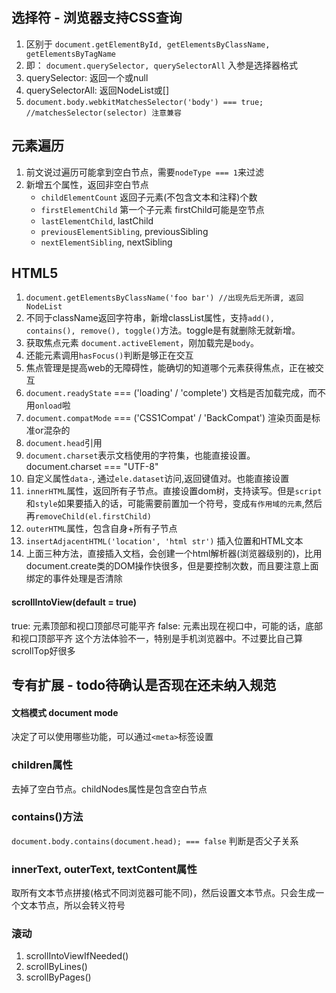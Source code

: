 ## 选择符 - 浏览器支持CSS查询
1. 区别于 `document.getElementById, getElementsByClassName, getElementsByTagName`
2. 即： `document.querySelector, querySelectorAll` 入参是选择器格式
3. querySelector: 返回一个或null
4. querySelectorAll: 返回NodeList或[]
5. `document.body.webkitMatchesSelector('body') === true; //matchesSelector(selector) 注意兼容`

## 元素遍历
1. 前文说过遍历可能拿到空白节点，需要`nodeType === 1`来过滤
2. 新增五个属性，返回非空白节点
   - `childElementCount` 返回子元素(不包含文本和注释)个数
   - `firstElementChild` 第一个子元素 firstChild可能是空节点
   - `lastElementChild`,  lastChild
   - `previousElementSibling`,  previousSibling
   - `nextElementSibling`,  nextSibling


## HTML5
1. `document.getElementsByClassName('foo bar') //出现先后无所谓, 返回NodeList`
2. 不同于className返回字符串，新增classList属性，支持`add(), contains(), remove(), toggle()`方法。toggle是有就删除无就新增。
3. 获取焦点元素 `document.activeElement`，刚加载完是`body`。
4. 还能元素调用`hasFocus()`判断是够正在交互
5. 焦点管理是提高web的无障碍性，能确切的知道哪个元素获得焦点，正在被交互
6. `document.readyState` === ('loading' / 'complete') 文档是否加载完成，而不用`onload`啦
7. `document.compatMode` === ('CSS1Compat' / 'BackCompat') 渲染页面是标准or混杂的
8. `document.head`引用<head>
9. `document.charset`表示文档使用的字符集，也能直接设置。 document.charset === "UTF-8"
10. 自定义属性`data-`, 通过`ele.dataset`访问,返回键值对。也能直接设置
11. `innerHTML`属性，返回所有子节点。直接设置dom树，支持读写。但是`script`和`style`如果要插入的话，可能需要前置加一个符号，变成`有作用域的元素`,然后再`removeChild(el.firstChild)`
12. `outerHTML`属性，包含自身+所有子节点
13. `insertAdjacentHTML('location', 'html str')` 插入位置和HTML文本
14. 上面三种方法，直接插入文档，会创建一个html解析器(浏览器级别的)，比用document.create类的DOM操作快很多，但是要控制次数，而且要注意上面绑定的事件处理是否清除


#### scrollIntoView(default = true)
true: 元素顶部和视口顶部尽可能平齐
false: 元素出现在视口中，可能的话，底部和视口顶部平齐
这个方法体验不一，特别是手机浏览器中。不过要比自己算scrollTop好很多


## 专有扩展 - todo待确认是否现在还未纳入规范
#### 文档模式 document mode
决定了可以使用哪些功能，可以通过`<meta>`标签设置

### children属性
去掉了空白节点。childNodes属性是包含空白节点

### contains()方法
`document.body.contains(document.head); === false` 判断是否父子关系

### innerText, outerText, textContent属性
取所有文本节点拼接(格式不同浏览器可能不同)，然后设置文本节点。只会生成一个文本节点，所以会转义符号

### 滚动 
1. scrollIntoViewIfNeeded()
2. scrollByLines()
3. scrollByPages()
